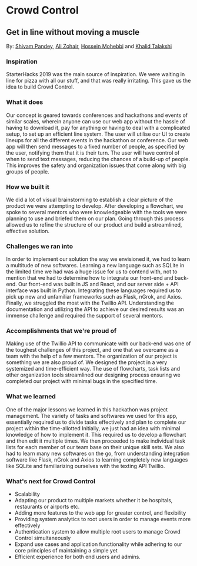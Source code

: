 # Crowd Control 
## Get in line without moving a muscle
By: [Shivam Pandey](https://github.com/shivampandey1), [Ali Zohair](https://github.com/AliZohairWat), [Hossein Mohebbi](https://github.com/mhmohebbi) and [Khalid Talakshi](https://github.com/khalid-talakshi)

### Inspiration
StarterHacks 2019 was the main source of inspiration. We were waiting in line for pizza with all our stuff, and that was really irritating. This gave us the idea to build Crowd Control. 


### What it does
Our concept is geared towards conferences and hackathons and events of similar scales, wherein anyone can use our web app without the hassle of having to download it, pay for anything or having to deal with a complicated setup, to set up an efficient line system.
The user will utilise our UI to create lineups for all the different events in the hackathon or conference. Our web app will then send messages to a fixed number of people, as specified by the user, notifying them that it is their turn. The user will have control of when to send text messages, reducing the chances of a build-up of people. This improves the safety and organization issues that come along with big groups of people.

### How we built it
We did a lot of visual brainstorming to establish a clear picture of the product we were attempting to develop. After developing a flowchart, we spoke to several mentors who were knowledgeable with the tools we were planning to use and briefed them on our plan. Going through this process allowed us to refine the structure of our product and build a streamlined, effective solution.

### Challenges we ran into
In order to implement our solution the way we envisioned it, we had to learn a multitude of new softwares. Learning a new language such as SQLite in the limited time we had was a huge issue for us to contend with, not to mention that we had to determine how to integrate our front-end and back-end. Our front-end was built in JS and React, and our server side + API interface was built in Python. Integrating these languages required us to pick up new and unfamiliar frameworks such as Flask, nGrok,  and Axios. Finally, we struggled the most with the Twillio API. Understanding the documentation and utilizing the API to achieve our desired results was an immense challenge and required the support of several mentors.

### Accomplishments that we're proud of
Making use of the Twillio API to communicate with our back-end was one of the toughest challenges of this project, and one that we overcame as a team with the help of a few mentors. 
The organization of our project is something we are also proud of. We designed the project in a very systemized and time-efficient way. The use of flowcharts, task lists and other organization tools streamlined our designing process ensuring we completed our project with minimal bugs in the specified time.

### What we learned
One of the major lessons we learned in this hackathon was project management. The variety of tasks and softwares we used for this app, essentially required us to divide tasks effectively and plan to complete our project within the time-allotted   Initially, we just had an idea with minimal knowledge of how to implement it. This required us to develop a flowchart and then edit it multiple times. We then proceeded to make individual task lists for each member of our team base on their unique skill sets. 
We also had to learn many new softwares on the go, from understanding integration software like Flask, nGrok and Axios to learning completely new languages like SQLite and familiarizing ourselves with the texting API Twillio.

### What's next for Crowd Control
* Scalability
* Adapting our product to multiple markets whether it be hospitals, restaurants or airports etc.
* Adding more features to the web app for greater control, and flexibility
* Providing system analytics to root users in order to manage events more effectively
* Authentication system to allow multiple root users to manage Crowd Control simultaneously
* Expand use cases and application functionality while adhering to our core principles of maintaining a simple yet 
* Efficient experience for both end users and admins.
